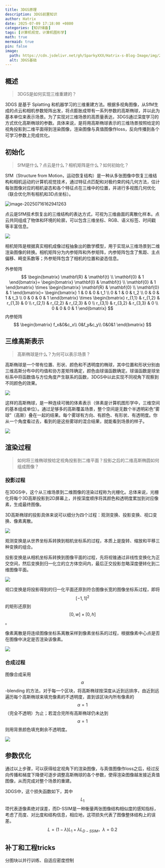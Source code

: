 ```yaml
---
title: 3DGS原理
description: 3DGS前置知识
author: Hatrix
date: 2025-07-09 17:18:00 +0800
categories: [知识储备]
tags: [计算机视觉，计算机图形学]
math: true
mermaid: true
pin: false
image:
  path: https://cdn.jsdelivr.net/gh/SparkyXXX/Hatrix-s-Blog-Image/img/20250709172108224.png
  alt: 3DGS基础
---
```


## 概述

> 3DGS是如何实现三维重建的？

3DGS 是基于 Splatting 和机器学习的三维重建方法。根据多视角图像，从SfM生成的点云和相机参数矩阵出发，将点膨胀成带有一系列参数的高斯椭球，并以此为基本单位来表示场景。为了实现对三维场景的高质量表达，3DGS通过深度学习的方式优化高斯椭球的参数。具体来说，是将用高斯椭球表示的三维场景按照给定的视角投影到二维平面得到渲染图像，渲染图像与真值图像作loss，反向传播到各个可学习参数上完成优化。

## 初始化

> SfM是什么？点云是什么？相机矩阵是什么？如何初始化？

SfM（Structure from Motion，运动恢复结构）是一种从多张图像中恢复三维结构和相机运动的计算机视觉技术，通过特征点匹配和对极约束的纯几何方法，估计每张图像对应的相机姿态和各个特征点在三维中的位置，并进行多视图几何优化（联合优化所有相机和3D点坐标）。

![image-20250716162941263](../assets/post-pics/image-20250716162941263.png)

点云是SfM技术恢复出的三维结构的表达方式，可视为三维曲面的离散化样本。点云共同组成了物体和环境的轮廓，可以包含三维坐标、RGB、语义标签、时间戳等丰富信息。

![](https://cdn.jsdelivr.net/gh/SparkyXXX/Hatrix-s-Blog-Image/img/20250628160700429.png)

相机矩阵是根据真实相机成像过程抽象出的数学模型，用于实现从三维场景到二维渲染图像的转换。相机矩阵分为内参矩阵和外参矩阵，内参矩阵包含了焦距、主点偏移、畸变系数等；外参矩阵包含了相机的位置和姿态信息。

外参矩阵
$$
\begin{bmatrix}
\mathbf{R} & \mathbf{t} \\
\mathbf{0} & 1
\end{bmatrix}=
\begin{bmatrix}
\mathbf{I} & \mathbf{t} \\
\mathbf{0} & 1
\end{bmatrix}
\times
\begin{bmatrix}
\mathbf{R} & \mathbf{0} \\
\mathbf{0} & 1
\end{bmatrix}=
\begin{bmatrix}
1 & 0 & 0 & t_1 \\
0 & 1 & 0 & t_2 \\
0 & 0 & 1 & t_3 \\
0 & 0 & 0 & 1
\end{bmatrix}
\times
\begin{bmatrix}
r_{1,1} & r_{1,2} & r_{1,3} & 0 \\
r_{2,1} & r_{2,2} & r_{2,3} & 0 \\
r_{3,1} & r_{3,2} & r_{3,3} & 0 \\
0 & 0 & 0 & 1
\end{bmatrix}
$$
内参矩阵
$$
\begin{bmatrix}
f_x&0&c_x\\
0&f_y&c_y\\
0&0&1
\end{bmatrix}
$$
## 三维高斯表示

> 高斯椭球是什么？为何可以表示场景？

高斯椭球是一个带有位置、形状、颜色和不透明度的椭球，其中位置和形状分别由三维高斯分布中的均值和协方差矩阵确定，颜色由球谐函数确定。球谐函数是球坐标系中将函数值与方位角度产生联系的函数，3DGS中以此实现不同视角下观察到不同颜色的效果。

![](https://cdn.jsdelivr.net/gh/SparkyXXX/Hatrix-s-Blog-Image/img/20250716221739430.png)

这样的高斯椭球，是一种连续可微的体素表示（体素是计算机图形学中，三维空间的基本组成单位）。通过足够多的高斯覆盖场景，整个空间是无数个半透明彩色“雾球”（高斯）叠在一起的结果。每个雾球有方向、有颜色、有形状、有透明度。你从一个角度看过去，看到的是这些雾球的混合结果，就能看到场景的样子。

![](https://cdn.jsdelivr.net/gh/SparkyXXX/Hatrix-s-Blog-Image/img/20250716211520548.png)

## 渲染过程

> 如何将三维椭球按给定视角投影到二维平面？投影之后的二维高斯椭圆如何组成图像？

### 投影过程

在3DGS中，这个从三维场景到二维图像的渲染过程称为光栅化。总体来说，光栅化将每个3D高斯投影到2D屏幕上，并按深度顺序将其颜色和透明度累加到对应像素，生成最终图像。

3D高斯椭球的投影具体来说可以细分为四个过程：观测变换、投影变换、视口变换、像素离散。

![](https://cdn.jsdelivr.net/gh/SparkyXXX/Hatrix-s-Blog-Image/img/20250710192219269.png)

观测变换是从世界坐标系转换到相机坐标系的过程，本质上是旋转、缩放和平移三种变换的组合。

投影变换是从相机坐标系转换到图像平面的过程，先将视锥通过非线性变换化为正交空间，然后变换到归一化立的立方体空间内，最后正交投影忽略深度便转化到二维图像平面。

![](https://cdn.jsdelivr.net/gh/SparkyXXX/Hatrix-s-Blog-Image/img/20250710191537752.png)

视口变换是将投影得到的归一化平面还原到符合图像长宽的图像坐标系过程，即将$$[-1, 1]^2$$的矩形还原到$$[0, w] \times [0, h]$$。

像素离散是将连续图像坐标系离散采样到像素坐标系的过程，根据像素中心点是否在图像中决定是否渲染该像素。

![](https://cdn.jsdelivr.net/gh/SparkyXXX/Hatrix-s-Blog-Image/img/20250710212143946.png)

### 合成过程

图像合成采用$$\alpha$$-blending 的方法，对于每一个区块，将高斯椭球按深度从近到远排序，由近到远遍历每个高斯椭球来填充像素的不透明度，直到该区块内所有像素的$$\alpha=1$$（完全不透明）为止；若混合完所有高斯椭球仍未达到$$\alpha=1$$则用背景颜色填充剩余不透明度。

![](https://cdn.jsdelivr.net/gh/SparkyXXX/Hatrix-s-Blog-Image/img/20250716225926493.png)

## 参数优化

通过以上步骤，可以获得给定视角下的渲染图像，与真值图像作loss之后，经过反向传播和梯度下降便可逐步调整高斯椭球的各个参数，使得渲染图像越发接近真值图像，从而完成对整个场景的重建。

3DGS中，这个损失函数如下，其中$$L_1$$项代表逐像素绝对误差，而D-SSIM是一种衡量两张图像结构相似度的感知指标，考虑了亮度、对比度和结构信息，相应地，这项损失代表了图像整体结构上的误差。
$$
L = (1-\lambda)L_1 + \lambda L_{D-SSIM}，\lambda=0.2
$$

## 补丁和工程tricks

分图块以并行训练、自适应密度控制
